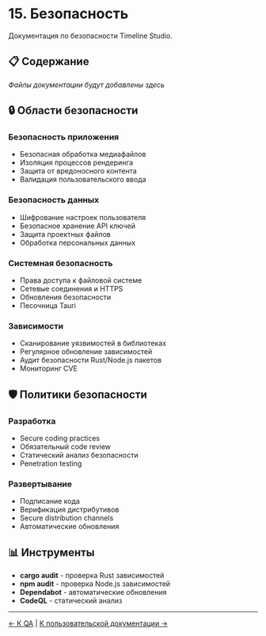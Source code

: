 # 15. Безопасность

Документация по безопасности Timeline Studio.

## 📋 Содержание

*Файлы документации будут добавлены здесь*

## 🔒 Области безопасности

### Безопасность приложения
- Безопасная обработка медиафайлов
- Изоляция процессов рендеринга
- Защита от вредоносного контента
- Валидация пользовательского ввода

### Безопасность данных
- Шифрование настроек пользователя
- Безопасное хранение API ключей
- Защита проектных файлов
- Обработка персональных данных

### Системная безопасность
- Права доступа к файловой системе
- Сетевые соединения и HTTPS
- Обновления безопасности
- Песочница Tauri

### Зависимости
- Сканирование уязвимостей в библиотеках
- Регулярное обновление зависимостей
- Аудит безопасности Rust/Node.js пакетов
- Мониторинг CVE

## 🛡️ Политики безопасности

### Разработка
- Secure coding practices
- Обязательный code review
- Статический анализ безопасности
- Penetration testing

### Развертывание
- Подписание кода
- Верификация дистрибутивов
- Secure distribution channels
- Автоматические обновления

## 📊 Инструменты

- **cargo audit** - проверка Rust зависимостей
- **npm audit** - проверка Node.js зависимостей
- **Dependabot** - автоматические обновления
- **CodeQL** - статический анализ

---

[← К QA](../14_quality_assurance/README.md) | [К пользовательской документации →](../16_user_documentation/README.md)